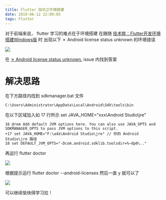 ```yaml
---
title: Flutter 踩坑之环境搭建
date: 2019-06-12 22:09:03
tags: Flutter
---
```

对于前端来说， flutter 学习的难点在于环境搭建
在跟随 [技术胖：Flutter开发环境搭建Windows版](https://jspang.com/posts/2019/01/20/flutter-base.html#%E7%AC%AC02%E8%8A%82%EF%BC%9Aflutter%E5%BC%80%E5%8F%91%E7%8E%AF%E5%A2%83%E6%90%AD%E5%BB%BAwindows%E7%89%88) 时
出现以下 ✗ Android license status unknown 的环境错误

![](https://upload-images.jianshu.io/upload_images/7094266-e2d7d273e10ecf41.png?imageMogr2/auto-orient/strip%7CimageView2/2/w/1240)

在 [✗ Android license status unknown.](https://github.com/flutter/flutter/issues/16025#) issue 内找到答案
# 解决思路
在下方路径内找到 sdkmanager.bat 文件
```
C:\Users\Administrator\AppData\Local\Android\Sdk\tools\bin
```
在以下区域加入如 17 行所示 set JAVA_HOME="xxx\Android Studio\jre"
```
16 @rem Add default JVM options here. You can also use JAVA_OPTS and SDKMANAGER_OPTS to pass JVM options to this script.
+17 set JAVA_HOME="F:\ada\Android Studio\jre" // 你的 Android Studio\jre 路径
18 set DEFAULT_JVM_OPTS="-Dcom.android.sdklib.toolsdir=%~dp0\.."
```
再运行 flutter doctor

![](https://upload-images.jianshu.io/upload_images/7094266-49d92a6402463517.png?imageMogr2/auto-orient/strip%7CimageView2/2/w/1240)

根据提示运行 flutter doctor --android-licenses
然后一直 y 就可以了

![](https://upload-images.jianshu.io/upload_images/7094266-d8ba85e97083d9cd.png?imageMogr2/auto-orient/strip%7CimageView2/2/w/1240)

可以继续愉快得学习拉！